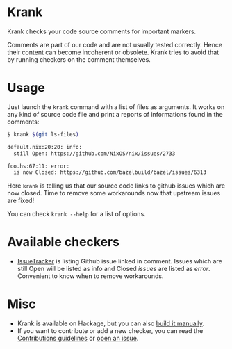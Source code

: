 # Krank

Krank checks your code source comments for important markers.

Comments are part of our code and are not usually tested correctly. Hence their content can become incoherent or obsolete. Krank tries to avoid that by running checkers on the comment themselves.

# Usage

Just launch the `krank` command with a list of files as arguments. It
works on any kind of source code file and print a reports of
informations found in the comments:

```bash
$ krank $(git ls-files)

default.nix:20:20: info:
  still Open: https://github.com/NixOS/nix/issues/2733

foo.hs:67:11: error:
  is now Closed: https://github.com/bazelbuild/bazel/issues/6313
```

Here `krank` is telling us that our source code links to github
issues which are now closed. Time to remove some workarounds now that upstream issues are fixed!

You can check `krank --help` for a list of options.

# Available checkers

- [IssueTracker](docs/Checkers/IssueTracker.md) is listing Github
  issue linked in comment. Issues which are still Open will be listed
  as info and Closed *issues* are listed as *error*. Convenient to know
  when to remove workarounds.

# Misc

- Krank is available on Hackage, but you can also [build it manually](HACKING.md).
- If you want to contribute or add a new checker, you can read the [Contributions guidelines](CONTRIBUTING.md) or [open an issue](https://github.com/guibou/krank/issues).
